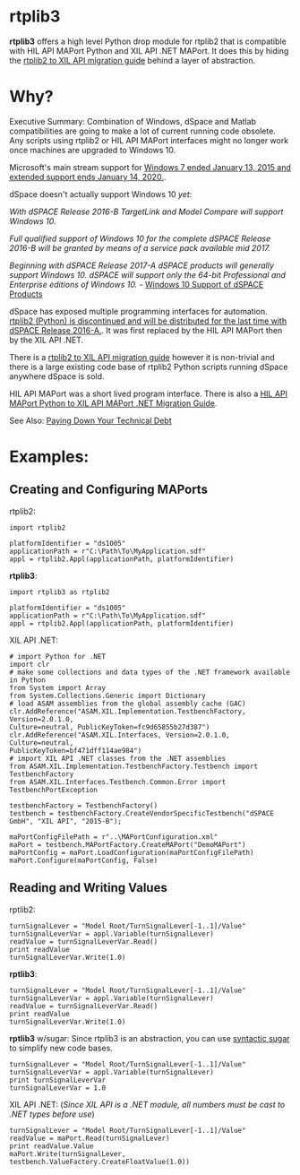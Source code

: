 # rtplib3

**rtplib3** offers a high level Python drop module for rtplib2 that is compatible with HIL API MAPort Python and XIL API .NET MAPort. It does this by hiding the [rtplib2 to XIL API migration guide](https://www.dspace.com/support/patches/TASC/PAPI/RTPLIB2_XIL_API_PythonNET_Migration_Guide.pdf) behind a layer of abstraction.

# Why?

Executive Summary: Combination of Windows, dSpace and Matlab compatibilities are going to make a lot of current running code obsolete. Any scripts using rtplib2 or HIL API MAPort interfaces might no longer work once machines are upgraded to Windows 10.

Microsoft's main stream support for [Windows 7 ended January 13, 2015 and extended support ends January 14, 2020.](https://support.microsoft.com/en-us/help/13853/windows-lifecycle-fact-sheet).

dSpace doesn't actually support Windows 10 *yet*:

*With dSPACE Release 2016-B TargetLink and Model Compare will support Windows 10.*

*Full qualified support of Windows 10 for the complete dSPACE Release 2016-B will be granted by means of a service pack available mid 2017.*

*Beginning with dSPACE Release 2017-A dSPACE products will generally support Windows 10.*
*dSPACE will support only the 64-bit Professional and Enterprise editions of Windows 10.* - [Windows 10 Support of dSPACE Products](https://www.dspace.com/en/inc/home/support/supvers/supverscompm/release_roadmap/win10.cfm)

dSpace has exposed multiple programming interfaces for automation. [rtplib2 (Python) is discontinued and will be distributed for the last time with dSPACE Release 2016-A.](https://www.dspace.com/en/inc/home/support/kb/supkbspecial/kbta/rtplib2xilapinetmaport.cfm). It was first replaced by the HIL API MAPort then by the XIL API .NET. 

There is a [rtplib2 to XIL API migration guide](https://www.dspace.com/support/patches/TASC/PAPI/RTPLIB2_XIL_API_PythonNET_Migration_Guide.pdf) however it is non-trivial and there is a large existing code base of rtplib2 Python scripts running dSpace anywhere dSpace is sold.

HIL API MAPort was a short lived program interface. There is also a [HIL API MAPort Python to XIL API MAPort .NET Migration Guide](https://www.dspace.com/en/pub/home/support/kb/supkbspecial/kbta/hilapimaportpythonxilapimig.cfm).

See Also: [Paying Down Your Technical Debt](https://blog.codinghorror.com/paying-down-your-technical-debt/)

# Examples:

## Creating and Configuring MAPorts

rtplib2:

    import rtplib2
   
    platformIdentifier = "ds1005"
    applicationPath = r"C:\Path\To\MyApplication.sdf"
    appl = rtplib2.Appl(applicationPath, platformIdentifier) 
    
**rtplib3**:

    import rtplib3 as rtplib2
   
    platformIdentifier = "ds1005"
    applicationPath = r"C:\Path\To\MyApplication.sdf"
    appl = rtplib2.Appl(applicationPath, platformIdentifier) 
    
XIL API .NET:

    # import Python for .NET
    import clr
    # make some collections and data types of the .NET framework available in Python
    from System import Array
    from System.Collections.Generic import Dictionary
    # load ASAM assemblies from the global assembly cache (GAC)
    clr.AddReference("ASAM.XIL.Implementation.TestbenchFactory, Version=2.0.1.0,
    Culture=neutral, PublicKeyToken=fc9d65855b27d387")
    clr.AddReference("ASAM.XIL.Interfaces, Version=2.0.1.0, Culture=neutral,
    PublicKeyToken=bf471dff114ae984")
    # import XIL API .NET classes from the .NET assemblies
    from ASAM.XIL.Implementation.TestbenchFactory.Testbench import TestbenchFactory
    from ASAM.XIL.Interfaces.Testbench.Common.Error import TestbenchPortException 
    
    testbenchFactory = TestbenchFactory()
    testbench = testbenchFactory.CreateVendorSpecificTestbench("dSPACE GmbH", "XIL API", "2015-B");
    
    maPortConfigFilePath = r"..\MAPortConfiguration.xml"
    maPort = testbench.MAPortFactory.CreateMAPort("DemoMAPort")
    maPortConfig = maPort.LoadConfiguration(maPortConfigFilePath)
    maPort.Configure(maPortConfig, False) 
    
## Reading and Writing Values 
    
rptlib2:

    turnSignalLever = "Model Root/TurnSignalLever[-1..1]/Value"
    turnSignalLeverVar = appl.Variable(turnSignalLever)
    readValue = turnSignalLeverVar.Read()
    print readValue
    turnSignalLeverVar.Write(1.0)
    
**rptlib3**:

    turnSignalLever = "Model Root/TurnSignalLever[-1..1]/Value"
    turnSignalLeverVar = appl.Variable(turnSignalLever)
    readValue = turnSignalLeverVar.Read()
    print readValue
    turnSignalLeverVar.Write(1.0) 
    
 **rptlib3** w/sugar:
 Since rtplib3 is an abstraction, you can use [syntactic sugar](https://en.wikipedia.org/wiki/Syntactic_sugar) to simplify new code bases.
 
    turnSignalLever = "Model Root/TurnSignalLever[-1..1]/Value"
    turnSignalLeverVar = appl.Variable(turnSignalLever)
    print turnSignalLeverVar
    turnSignalLeverVar = 1.0
    
XIL API .NET:
(*Since XIL API is a .NET module, all numbers must be cast to .NET types before use*)

    turnSignalLever = "Model Root/TurnSignalLever[-1..1]/Value"
    readValue = maPort.Read(turnSignalLever)
    print readValue.Value
    maPort.Write(turnSignalLever, testbench.ValueFactory.CreateFloatValue(1.0)) 

